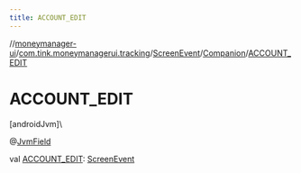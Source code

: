```yaml
---
title: ACCOUNT_EDIT
---
```

//[moneymanager-ui](../../../../index.html)/[com.tink.moneymanagerui.tracking](../../index.html)/[ScreenEvent](../index.html)/[Companion](index.html)/[ACCOUNT_EDIT](-a-c-c-o-u-n-t_-e-d-i-t.html)



# ACCOUNT_EDIT



[androidJvm]\




@[JvmField](https://kotlinlang.org/api/latest/jvm/stdlib/kotlin.jvm/-jvm-field/index.html)



val [ACCOUNT_EDIT](-a-c-c-o-u-n-t_-e-d-i-t.html): [ScreenEvent](../index.html)





